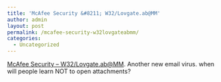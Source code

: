 ```yaml
---
title: 'McAfee Security &#8211; W32/Lovgate.ab@MM'
author: admin
layout: post
permalink: /mcafee-security-w32lovgateabmm/
categories:
  - Uncategorized
---
```

[McAfee Security &#8211; W32/Lovgate.ab@MM][1]. Another new email virus. when will people learn NOT to open attachments?

 [1]: http://us.mcafee.com/virusInfo/default.asp?id=description&virus_k=125301&strela=1Â¬ification_id=2732270&message_id=0&agent=messenger